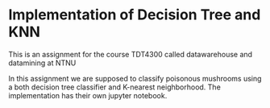 # Implementation of Decision Tree and KNN
This is an assignment for the course TDT4300 called datawarehouse and datamining at NTNU

In this assignment we are supposed to classify poisonous mushrooms using a both decision tree classifier  and K-nearest neighborhood. The implementation has their own jupyter notebook. 
